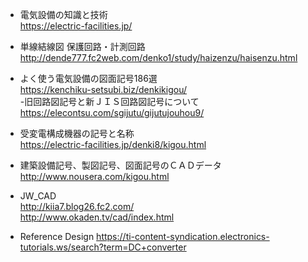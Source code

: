 - 電気設備の知識と技術  
https://electric-facilities.jp/  

- 単線結線図 保護回路・計測回路
http://dende777.fc2web.com/denko1/study/haizenzu/haisenzu.html

- よく使う電気設備の図面記号186選  
https://kenchiku-setsubi.biz/denkikigou/  
-旧回路図記号と新ＪＩＳ回路図記号について  
https://elecontsu.com/sgijutu/gijutujouhou9/


- 受変電構成機器の記号と名称  
https://electric-facilities.jp/denki8/kigou.html


- 建築設備記号、製図記号、図面記号のＣＡＤデータ  
http://www.nousera.com/kigou.html


- JW_CAD   
http://kiia7.blog26.fc2.com/  
http://www.okaden.tv/cad/index.html  

- Reference Design
https://ti-content-syndication.electronics-tutorials.ws/search?term=DC+converter
